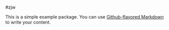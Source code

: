 #zjw

This is a simple example package. You can use
[Github-flavored Markdown](https://guides.github.com/features/mastering-markdown/)
to write your content.
